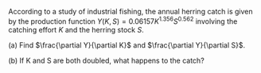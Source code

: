 According to a study of industrial fishing, the annual herring catch is given by the production function $Y(K, S) = 0.06157 K^{1.356} S^{0.562}$ involving the catching effort $K$ and the herring stock $S$.

(a) Find $\frac{\partial Y}{\partial K}$ and $\frac{\partial Y}{\partial S}$.

(b) If K and S are both doubled, what happens to the catch?
